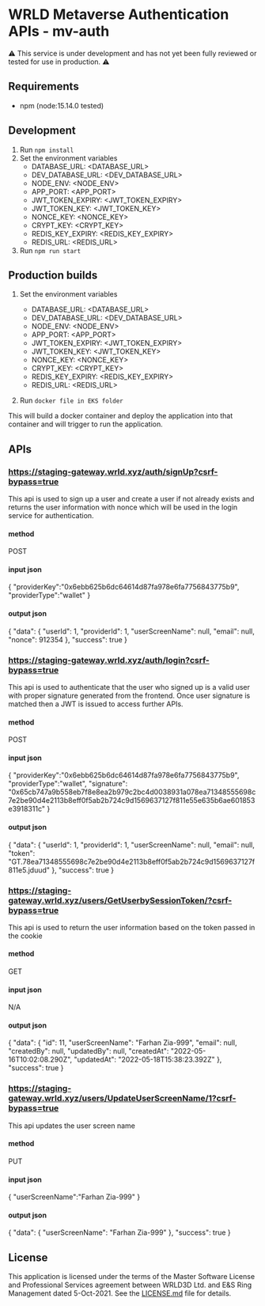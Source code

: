 # WRLD Metaverse Authentication APIs - mv-auth

:warning: This service is under development and has not yet been fully reviewed or tested for use in production. :warning:

## Requirements

- npm (node:15.14.0 tested)

## Development

1. Run `npm install`
2. Set the environment variables
   - DATABASE_URL: <DATABASE_URL>
   - DEV_DATABASE_URL: <DEV_DATABASE_URL>
   - NODE_ENV: <NODE_ENV>
   - APP_PORT: <APP_PORT>
   - JWT_TOKEN_EXPIRY: <JWT_TOKEN_EXPIRY>
   - JWT_TOKEN_KEY: <JWT_TOKEN_KEY>
   - NONCE_KEY: <NONCE_KEY>
   - CRYPT_KEY: <CRYPT_KEY>
   - REDIS_KEY_EXPIRY: <REDIS_KEY_EXPIRY>
   - REDIS_URL: <REDIS_URL>
3. Run `npm run start`

## Production builds

1. Set the environment variables

   - DATABASE_URL: <DATABASE_URL>
   - DEV_DATABASE_URL: <DEV_DATABASE_URL>
   - NODE_ENV: <NODE_ENV>
   - APP_PORT: <APP_PORT>
   - JWT_TOKEN_EXPIRY: <JWT_TOKEN_EXPIRY>
   - JWT_TOKEN_KEY: <JWT_TOKEN_KEY>
   - NONCE_KEY: <NONCE_KEY>
   - CRYPT_KEY: <CRYPT_KEY>
   - REDIS_KEY_EXPIRY: <REDIS_KEY_EXPIRY>
   - REDIS_URL: <REDIS_URL>

2. Run `docker file in EKS folder`

This will build a docker container and deploy the application into that container and will trigger to run the application.

## APIs

### https://staging-gateway.wrld.xyz/auth/signUp?csrf-bypass=true

This api is used to sign up a user and create a user if not already exists and returns the user information with nonce which will be used in the login service for authentication.

#### method

POST

#### input json

{
"providerKey":"0x6ebb625b6dc64614d87fa978e6fa7756843775b9",
"providerType":"wallet"
}

#### output json

{
"data": {
"userId": 1,
"providerId": 1,
"userScreenName": null,
"email": null,
"nonce": 912354
},
"success": true
}

### https://staging-gateway.wrld.xyz/auth/login?csrf-bypass=true

This api is used to authenticate that the user who signed up is a valid user with proper signature generated from the frontend. Once user signature is matched then a JWT is issued to access further APIs.

#### method

POST

#### input json

{
"providerKey":"0x6ebb625b6dc64614d87fa978e6fa7756843775b9",
"providerType":"wallet",
"signature": "0x65cb747a9b558eb7f8e8ea2b979c2bc4d0038931a078ea71348555698c7e2be90d4e2113b8eff0f5ab2b724c9d1569637127f811e55e635b6ae601853e3918311c"
}

#### output json

{
"data": {
"userId": 1,
"providerId": 1,
"userScreenName": null,
"email": null,
"token": "GT.78ea71348555698c7e2be90d4e2113b8eff0f5ab2b724c9d1569637127f811e5.jduud"
},
"success": true
}

### https://staging-gateway.wrld.xyz/users/GetUserbySessionToken/?csrf-bypass=true

This api is used to return the user information based on the token passed in the cookie

#### method

GET

#### input json

N/A

#### output json

{
"data": {
"id": 11,
"userScreenName": "Farhan Zia-999",
"email": null,
"createdBy": null,
"updatedBy": null,
"createdAt": "2022-05-16T10:02:08.290Z",
"updatedAt": "2022-05-18T15:38:23.392Z"
},
"success": true
}

### https://staging-gateway.wrld.xyz/users/UpdateUserScreenName/1?csrf-bypass=true

This api updates the user screen name

#### method

PUT

#### input json

{
"userScreenName":"Farhan Zia-999"
}

#### output json

{
"data": {
"userScreenName": "Farhan Zia-999"
},
"success": true
}

## License

This application is licensed under the terms of the Master Software License and Professional Services agreement between WRLD3D Ltd. and E&S Ring Management dated 5-Oct-2021. See the [LICENSE.md](LICENSE.md) file for details.
